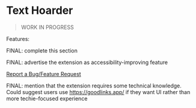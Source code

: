 # Text Hoarder

> WORK IN PROGRESS

Features:

FINAL: complete this section

FINAL: advertise the extension as accessibility-improving feature

[Report a Bug/Feature Request](https://github.com/maxpatiiuk/text-hoarder/issues/new)

FINAL: mention that the extension requires some technical knowledge. Could
suggest users use https://goodlinks.app/ if they want UI rather than more
techie-focused experience
